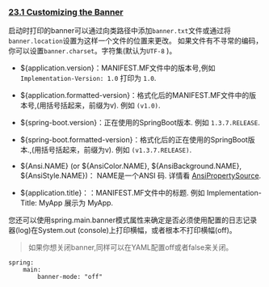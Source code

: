 ### [23.1 Customizing the Banner](https://docs.spring.io/spring-boot/docs/1.3.7.RELEASE/reference/html/boot-features-spring-application.html#boot-features-banner)
启动时打印的banner可以通过向类路径中添加`banner.txt`文件或通过将`banner.location`设置为这样一个文件的位置来更改。
如果文件有不寻常的编码，你可以设置`banner.charset`。字符集(默认为`UTF-8` )。

* ${application.version}：MANIFEST.MF文件中的版本号,例如 `Implementation-Version: 1.0` 打印为 `1.0`.

* ${application.formatted-version}：格式化后的MANIFEST.MF文件中的版本号,(用括号括起来，前缀为v). 例如 `(v1.0)`.

* ${spring-boot.version}：正在使用的SpringBoot版本. 例如 `1.3.7.RELEASE`.

* ${spring-boot.formatted-version}：格式化后的正在使用的SpringBoot版本.,(用括号括起来，前缀为v). 例如 `(v1.3.7.RELEASE)`.

* ${Ansi.NAME} (or ${AnsiColor.NAME}, ${AnsiBackground.NAME}, ${AnsiStyle.NAME})： NAME是一个ANSI 码. 详情看 [AnsiPropertySource](https://github.com/spring-projects/spring-boot/blob/v1.3.7.RELEASE/spring-boot/src/main/java/org/springframework/boot/ansi/AnsiPropertySource.java).

* ${application.title}：：MANIFEST.MF文件中的标题. 例如 Implementation-Title: MyApp 展示为 MyApp.


您还可以使用spring.main.banner模式属性来确定是否必须使用配置的日志记录器(log)在System.out (console)上打印横幅，或者根本不打印横幅(off)。


>如果你想关闭banner,同样可以在YAML配置off或者false来关闭。

```
spring:
    main:
        banner-mode: "off"